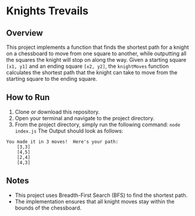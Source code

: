 # Knights Trevails

## Overview

This project implements a function that finds the shortest path for a knight on a chessboard to move from one square to another, while outputting all the squares the knight will stop on along the way.
Given a starting square `[x1, y1]` and an ending square `[x2, y2]`, the `knightMoves` function calculates the shortest path that the knight can take to move from the starting square to the ending square.

## How to Run

1. Clone or download this repository.
2. Open your terminal and navigate to the project directory.
3. From the project directory, simply run the following command:
`node index.js`
The Output should look as follows:
```plaintext
You made it in 3 moves!  Here's your path:
    [3,3]
    [4,5]
    [2,4]
    [4,3]
```
## Notes
- This project uses Breadth-First Search (BFS) to find the shortest path.
- The implementation ensures that all knight moves stay within the bounds of the chessboard.
